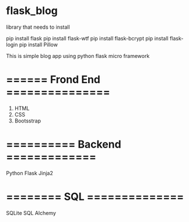 # flask_blog

library that needs to install

pip install flask
pip install flask-wtf
pip install flask-bcrypt
pip install flask-login
pip install Pillow


This is simple blog app using python flask micro framework

# ====== Frond End ===============

1. HTML
2. CSS
3. Bootsstrap

# ========== Backend =============
Python Flask
Jinja2

# ======== SQL ==============
SQLite
SQL Alchemy

